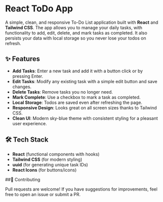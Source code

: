 # React ToDo App

A simple, clean, and responsive To-Do List application built with **React** and **Tailwind CSS**. The app allows you to manage your daily tasks, with functionality to add, edit, delete, and mark tasks as completed. It also persists your data with local storage so you never lose your todos on refresh.

## ✨ Features

- **Add Tasks**: Enter a new task and add it with a button click or by pressing Enter.
- **Edit Tasks**: Modify any existing task with a simple edit button and save changes.
- **Delete Tasks**: Remove tasks you no longer need.
- **Mark Complete**: Use a checkbox to mark a task as completed.
- **Local Storage**: Todos are saved even after refreshing the page.
- **Responsive Design**: Looks great on all screen sizes thanks to Tailwind CSS.
- **Clean UI**: Modern sky-blue theme with consistent styling for a pleasant user experience.

## 🛠️ Tech Stack

- **React** (functional components with hooks)
- **Tailwind CSS** (for modern styling)
- **uuid** (for generating unique task IDs)
- **React Icons** (for buttons/icons)


##🤝 Contributing

Pull requests are welcome! If you have suggestions for improvements, feel free to open an issue or submit a PR.
